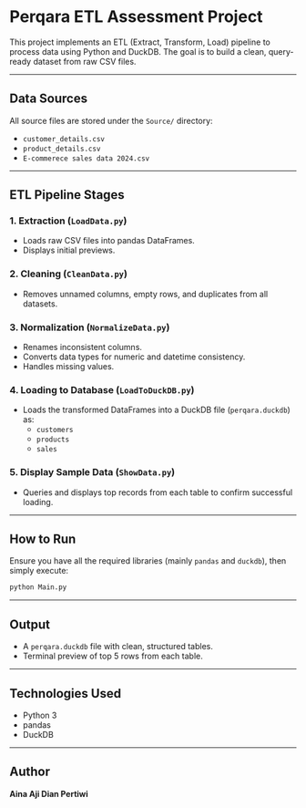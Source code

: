 # Perqara ETL Assessment Project

This project implements an ETL (Extract, Transform, Load) pipeline to process data using Python and DuckDB. The goal is to build a clean, query-ready dataset from raw CSV files.

---

## Data Sources
All source files are stored under the `Source/` directory:
- `customer_details.csv`
- `product_details.csv`
- `E-commerece sales data 2024.csv`

---

## ETL Pipeline Stages

### 1. **Extraction** (`LoadData.py`)
- Loads raw CSV files into pandas DataFrames.
- Displays initial previews.

### 2. **Cleaning** (`CleanData.py`)
- Removes unnamed columns, empty rows, and duplicates from all datasets.

### 3. **Normalization** (`NormalizeData.py`)
- Renames inconsistent columns.
- Converts data types for numeric and datetime consistency.
- Handles missing values.

### 4. **Loading to Database** (`LoadToDuckDB.py`)
- Loads the transformed DataFrames into a DuckDB file (`perqara.duckdb`) as:
  - `customers`
  - `products`
  - `sales`

### 5. **Display Sample Data** (`ShowData.py`)
- Queries and displays top records from each table to confirm successful loading.

---

## How to Run

Ensure you have all the required libraries (mainly `pandas` and `duckdb`), then simply execute:

```bash
python Main.py
```

---

## Output
- A `perqara.duckdb` file with clean, structured tables.
- Terminal preview of top 5 rows from each table.

---

## Technologies Used
- Python 3
- pandas
- DuckDB

---

## Author
**Aina Aji Dian Pertiwi**
